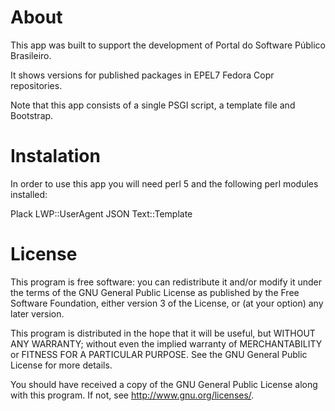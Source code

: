 # About

This app was built to support the development of Portal do Software Público Brasileiro.

It shows versions for published packages in EPEL7 Fedora Copr repositories.

Note that this app consists of a single PSGI script, a template file and Bootstrap.

# Instalation

In order to use this app you will need perl 5 and the following perl modules installed:

Plack
LWP::UserAgent
JSON
Text::Template

# License

This program is free software: you can redistribute it and/or modify it under the terms of the GNU General Public License as published by the Free Software Foundation, either version 3 of the License, or (at your option) any later version.

This program is distributed in the hope that it will be useful, but WITHOUT ANY WARRANTY; without even the implied warranty of MERCHANTABILITY or FITNESS FOR A PARTICULAR PURPOSE. See the GNU General Public License for more details.

You should have received a copy of the GNU General Public License along with this program. If not, see http://www.gnu.org/licenses/.
